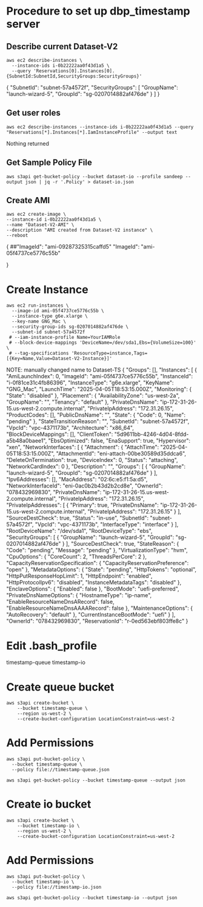# Procedure to set up dbp_timestamp server

## Describe current Dataset-V2
```
aws ec2 describe-instances \
  --instance-ids i-0b22222aa0f43d1a5 \
  --query 'Reservations[0].Instances[0].{SubnetId:SubnetId,SecurityGroups:SecurityGroups}'
  ```
{
"SubnetId": "subnet-57a4572f",
"SecurityGroups": [
"GroupName": "launch-wizard-5",
"GroupId": "sg-0207014882af476de"
}
]
}

## Get user roles
```
aws ec2 describe-instances --instance-ids i-0b22222aa0f43d1a5 --query "Reservations[*].Instances[*].IamInstanceProfile" --output text
```
Nothing returned

## Get Sample Policy File
```
aws s3api get-bucket-policy --bucket dataset-io --profile sandeep --output json | jq -r '.Policy' > dataset-io.json
```

## Create AMI
```
aws ec2 create-image \
--instance-id i-0b22222aa0f43d1a5 \
--name "Dataset-V2-AMI" \
--description "AMI created from Dataset-V2 instance" \
--reboot
```
{
    ##"ImageId": "ami-09287325315caffd5"
    "ImageId": "ami-05f4737ce5776c55b"

}

# Create Instance
```
aws ec2 run-instances \
  --image-id ami-05f4737ce5776c55b \
  --instance-type g6e.xlarge \
  --key-name GNG_Mac \
  --security-group-ids sg-0207014882af476de \
  --subnet-id subnet-57a4572f
 # --iam-instance-profile Name=YourIAMRole
 # --block-device-mappings 'DeviceName=/dev/sda1,Ebs={VolumeSize=100}' \
 # --tag-specifications 'ResourceType=instance,Tags=[{Key=Name,Value=Dataset-V2-Instance}]'
```
NOTE: manually changed name to Dataset-TS
{
"Groups": [],
"Instances": [
{
"AmiLaunchIndex": 0,
"ImageId": "ami-05f4737ce5776c55b",
"InstanceId": "i-0f81ce31c4fb86396",
"InstanceType": "g6e.xlarge",
"KeyName": "GNG_Mac",
"LaunchTime": "2025-04-05T18:53:15.000Z",
"Monitoring": {
"State": "disabled"
},
"Placement": {
"AvailabilityZone": "us-west-2a",
"GroupName": "",
"Tenancy": "default"
},
"PrivateDnsName": "ip-172-31-26-15.us-west-2.compute.internal",
"PrivateIpAddress": "172.31.26.15",
"ProductCodes": [],
"PublicDnsName": "",
"State": {
"Code": 0,
"Name": "pending"
},
"StateTransitionReason": "",
"SubnetId": "subnet-57a4572f",
"VpcId": "vpc-4371173b",
"Architecture": "x86_64",
"BlockDeviceMappings": [],
"ClientToken": "5d9611bb-4246-4d04-8fdd-a5b48a0baee1",
"EbsOptimized": false,
"EnaSupport": true,
"Hypervisor": "xen",
"NetworkInterfaces": [
{
"Attachment": {
"AttachTime": "2025-04-05T18:53:15.000Z",
"AttachmentId": "eni-attach-00be30589d35ddca6",
"DeleteOnTermination": true,
"DeviceIndex": 0,
"Status": "attaching",
"NetworkCardIndex": 0
},
"Description": "",
"Groups": [
{
"GroupName": "launch-wizard-5",
"GroupId": "sg-0207014882af476de"
}
],
"Ipv6Addresses": [],
"MacAddress": "02:6c:e5:f1:5a:d5",
"NetworkInterfaceId": "eni-0ac0b2b43d2b2cd8e",
"OwnerId": "078432969830",
"PrivateDnsName": "ip-172-31-26-15.us-west-2.compute.internal",
"PrivateIpAddress": "172.31.26.15",
"PrivateIpAddresses": [
{
"Primary": true,
"PrivateDnsName": "ip-172-31-26-15.us-west-2.compute.internal",
"PrivateIpAddress": "172.31.26.15"
}
],
"SourceDestCheck": true,
"Status": "in-use",
"SubnetId": "subnet-57a4572f",
"VpcId": "vpc-4371173b",
"InterfaceType": "interface"
}
],
"RootDeviceName": "/dev/sda1",
"RootDeviceType": "ebs",
"SecurityGroups": [
{
"GroupName": "launch-wizard-5",
"GroupId": "sg-0207014882af476de"
}
],
"SourceDestCheck": true,
"StateReason": {
"Code": "pending",
"Message": "pending"
},
"VirtualizationType": "hvm",
"CpuOptions": {
"CoreCount": 2,
"ThreadsPerCore": 2
},
"CapacityReservationSpecification": {
"CapacityReservationPreference": "open"
},
"MetadataOptions": {
"State": "pending",
"HttpTokens": "optional",
"HttpPutResponseHopLimit": 1,
"HttpEndpoint": "enabled",
"HttpProtocolIpv6": "disabled",
"InstanceMetadataTags": "disabled"
},
"EnclaveOptions": {
"Enabled": false
},
"BootMode": "uefi-preferred",
"PrivateDnsNameOptions": {
"HostnameType": "ip-name",
"EnableResourceNameDnsARecord": false,
"EnableResourceNameDnsAAAARecord": false
},
"MaintenanceOptions": {
"AutoRecovery": "default"
},
"CurrentInstanceBootMode": "uefi"
}
],
"OwnerId": "078432969830",
"ReservationId": "r-0ed563ebf803ffe8c"
}

# Edit .bash_profile
timestamp-queue
timestamp-io

# Create queue bucket
```
aws s3api create-bucket \
    --bucket timestamp-queue \
    --region us-west-2 \
    --create-bucket-configuration LocationConstraint=us-west-2
```

# Add Permissions
```
aws s3api put-bucket-policy \
  --bucket timestamp-queue \
  --policy file://timestamp-queue.json
  ```
```
aws s3api get-bucket-policy --bucket timestamp-queue --output json 
```

# Create io bucket
```
aws s3api create-bucket \
    --bucket timestamp-io \
    --region us-west-2 \
    --create-bucket-configuration LocationConstraint=us-west-2
```

# Add Permissions
```
aws s3api put-bucket-policy \
  --bucket timestamp-io \
  --policy file://timestamp-io.json
  ```
```
aws s3api get-bucket-policy --bucket timestamp-io --output json 
```